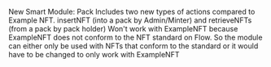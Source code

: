New Smart Module: Pack
Includes two new types of actions compared to Example NFT. insertNFT (into a pack by Admin/Minter) and retrieveNFTs (from a pack by pack holder)
Won't work with ExampleNFT because ExampleNFT does not conform to the NFT standard on Flow.
So the module can either only be used with NFTs that conform to the standard or it would have to be changed to only work with ExampleNFT

